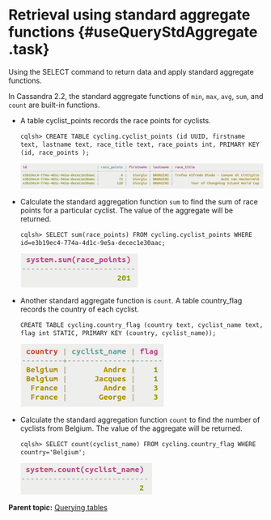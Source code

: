 # Retrieval using standard aggregate functions {#useQueryStdAggregate .task}

Using the SELECT command to return data and apply standard aggregate functions.

In Cassandra 2.2, the standard aggregate functions of `min`, `max`, `avg`, `sum`, and `count` are built-in functions.

-   A table cyclist\_points records the race points for cyclists.

    ```
    cqlsh> CREATE TABLE cycling.cyclist_points (id UUID, firstname text, lastname text, race_title text, race_points int, PRIMARY KEY (id, race_points );
    ```

    ![](../images/screenshots/useQueryStdAggregate1.png)

-   Calculate the standard aggregation function `sum` to find the sum of race points for a particular cyclist. The value of the aggregate will be returned.

    ```
    cqlsh> SELECT sum(race_points) FROM cycling.cyclist_points WHERE id=e3b19ec4-774a-4d1c-9e5a-decec1e30aac;
    ```

    ![](../images/screenshots/useQueryStdAggregate2.png)

-   Another standard aggregate function is `count`. A table country\_flag records the country of each cyclist.

    ```
    CREATE TABLE cycling.country_flag (country text, cyclist_name text, flag int STATIC, PRIMARY KEY (country, cyclist_name));
    ```

    ![](../images/screenshots/useQueryStdAggregate3.png)

-   Calculate the standard aggregation function `count` to find the number of cyclists from Belgium. The value of the aggregate will be returned.

    ```
    cqlsh> SELECT count(cyclist_name) FROM cycling.country_flag WHERE country='Belgium';
    ```

    ![](../images/screenshots/useQueryStdAggregate4.png)


**Parent topic:** [Querying tables](../../cql/cql_using/useQueryDataTOC.md)

